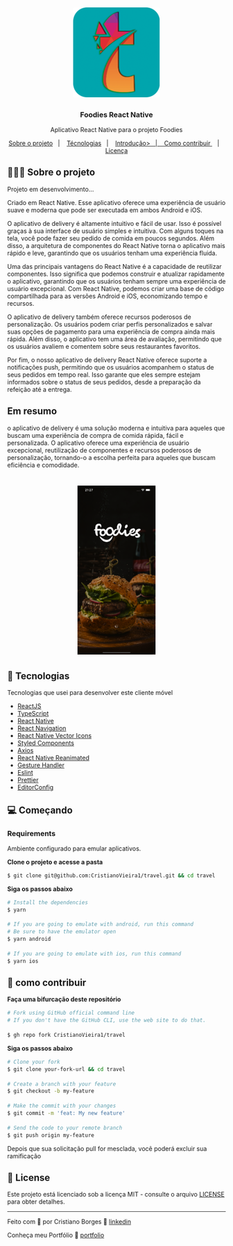 <h1 align="center">
  <img alt="Logo" src="https://github.com/CristianoVieira1/travel/blob/master/src/assets/icons/logo.svg" width="200px">
</h1>

<h3 align="center">
  Foodies React Native
</h3>

<p align="center">Aplicativo React Native para o projeto Foodies</p>

<p align="center">
  <a href="#%EF%B8%8F-about-the-project">Sobre o projeto</a>&nbsp;&nbsp;&nbsp;|&nbsp;&nbsp;&nbsp;
  <a href="#-technologies">Técnologias</a>&nbsp;&nbsp;&nbsp;|&nbsp;&nbsp;&nbsp;
  <a href="#-getting-started">Introdução>&nbsp;&nbsp;&nbsp;|&nbsp;&nbsp;&nbsp;
  <a href="#-how-to-contribute">Como contribuir </a>&nbsp;&nbsp;&nbsp;|&nbsp;&nbsp;&nbsp;
  <a href="#-license">Licença</a>
</p>

## 💇🏻‍♂️ Sobre o projeto

Projeto em desenvolvimento...

Criado em React Native. Esse aplicativo oferece uma experiência de usuário suave e moderna que pode ser executada em ambos Android e iOS.

O aplicativo de delivery é altamente intuitivo e fácil de usar. Isso é possível graças à sua interface de usuário simples e intuitiva. Com alguns toques na tela, você pode fazer seu pedido de comida em poucos segundos. Além disso, a arquitetura de componentes do React Native torna o aplicativo mais rápido e leve, garantindo que os usuários tenham uma experiência fluida.

Uma das principais vantagens do React Native é a capacidade de reutilizar componentes. Isso significa que podemos construir e atualizar rapidamente o aplicativo, garantindo que os usuários tenham sempre uma experiência de usuário excepcional. Com React Native, podemos criar uma base de código compartilhada para as versões Android e iOS, economizando tempo e recursos.

O aplicativo de delivery também oferece recursos poderosos de personalização. Os usuários podem criar perfis personalizados e salvar suas opções de pagamento para uma experiência de compra ainda mais rápida. Além disso, o aplicativo tem uma área de avaliação, permitindo que os usuários avaliem e comentem sobre seus restaurantes favoritos.

Por fim, o nosso aplicativo de delivery React Native oferece suporte a notificações push, permitindo que os usuários acompanhem o status de seus pedidos em tempo real. Isso garante que eles sempre estejam informados sobre o status de seus pedidos, desde a preparação da refeição até a entrega.

## Em resumo
 o aplicativo de delivery é uma solução moderna e intuitiva para aqueles que buscam uma experiência de compra de comida rápida, fácil e personalizada. O aplicativo oferece uma experiência de usuário excepcional, reutilização de componentes e recursos poderosos de personalização, tornando-o a escolha perfeita para aqueles que buscam eficiência e comodidade.

<h1 align="center">
  <img alt="Logo" src="./src/assets/screen/img.png" width="180px">
</h1>

## 🚀 Tecnologias

Tecnologias que usei para desenvolver este cliente móvel

- [ReactJS](https://reactjs.org/)
- [TypeScript](https://www.typescriptlang.org/)
- [React Native](https://reactnative.dev/)
- [React Navigation](https://reactnavigation.org/)
- [React Native Vector Icons](https://github.com/oblador/react-native-vector-icons)
- [Styled Components](https://styled-components.com/)
- [Axios](https://github.com/axios/axios)
- [React Native Reanimated](https://docs.swmansion.com/react-native-reanimated)
- [Gesture Handler](https://docs.swmansion.com/react-native-gesture-handler/docs/)
- [Eslint](https://eslint.org/)
- [Prettier](https://prettier.io/)
- [EditorConfig](https://editorconfig.org/)

## 💻 Começando

### Requirements

Ambiente configurado para emular aplicativos.

**Clone o projeto e acesse a pasta**

```bash
$ git clone git@github.com:CristianoVieira1/travel.git && cd travel
```

**Siga os passos abaixo**

```bash
# Install the dependencies
$ yarn

# If you are going to emulate with android, run this command
# Be sure to have the emulator open
$ yarn android

# If you are going to emulate with ios, run this command
$ yarn ios
```

## 🤔 como contribuir

**Faça uma bifurcação deste repositório**

```bash
# Fork using GitHub official command line
# If you don't have the GitHub CLI, use the web site to do that.

$ gh repo fork CristianoVieira1/travel
```

**Siga os passos abaixo**

```bash
# Clone your fork
$ git clone your-fork-url && cd travel

# Create a branch with your feature
$ git checkout -b my-feature

# Make the commit with your changes
$ git commit -m 'feat: My new feature'

# Send the code to your remote branch
$ git push origin my-feature
```

Depois que sua solicitação pull for mesclada, você poderá excluir sua ramificação

## 📝 License

Este projeto está licenciado sob a licença MIT - consulte o arquivo [LICENSE](LICENSE) para obter detalhes.

---

Feito com 💜 por Cristiano Borges 👋 [linkedin](https://www.linkedin.com/in/cristianobv/)

Conheça meu Portfólio 🚀 [portfolio](https://cristianovieira1.github.io/portfolio/)
